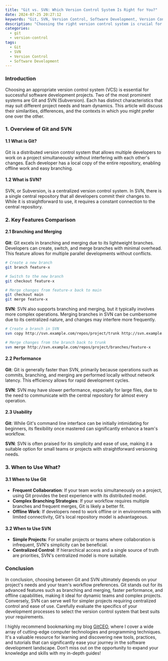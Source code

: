 ```yaml
---
title: "Git vs. SVN: Which Version Control System Is Right for You?"
date: 2024-07-25 20:27:12
keywords: "Git, SVN, Version Control, Software Development, Version Control System Comparison"
description: "Choosing the right version control system is crucial for any software development project. Two of the most popular systems are Git and SVN (Subversion). This article provides a detailed comparison between Git and SVN, exploring their features, advantages, and disadvantages, helping you determine which system fits your needs. We delve into aspects like branching and merging, performance, and usability, along with guidance on installation and best practices. By the end, you should have a clear understanding of when to use Git or SVN in your development workflow."
categories:
  - git
  - version-control
tags:
  - Git
  - SVN
  - Version Control
  - Software Development
---
```


### Introduction

Choosing an appropriate version control system (VCS) is essential for successful software development projects. Two of the most prominent systems are Git and SVN (Subversion). Each has distinct characteristics that may suit different project needs and team dynamics. This article will discuss their similarities, differences, and the contexts in which you might prefer one over the other.

<!-- more -->

### 1. Overview of Git and SVN

#### 1.1 What is Git?

Git is a distributed version control system that allows multiple developers to work on a project simultaneously without interfering with each other's changes. Each developer has a local copy of the entire repository, enabling offline work and easy branching.

#### 1.2 What is SVN?

SVN, or Subversion, is a centralized version control system. In SVN, there is a single central repository that all developers commit their changes to. While it is straightforward to use, it requires a constant connection to the central repository.

### 2. Key Features Comparison

#### 2.1 Branching and Merging

**Git**: Git excels in branching and merging due to its lightweight branches. Developers can create, switch, and merge branches with minimal overhead. This feature allows for multiple parallel developments without conflicts.

```bash
# Create a new branch
git branch feature-x

# Switch to the new branch
git checkout feature-x

# Merge changes from feature-x back to main
git checkout main
git merge feature-x
```

**SVN**: SVN also supports branching and merging, but it typically involves more complex operations. Merging branches in SVN can be cumbersome due to its centralized nature, and changes may interfere more frequently.

```bash
# Create a branch in SVN
svn copy http://svn.example.com/repos/project/trunk http://svn.example.com/repos/project/branches/feature-x -m "Creating branch for feature-x"

# Merge changes from the branch back to trunk
svn merge http://svn.example.com/repos/project/branches/feature-x
```

#### 2.2 Performance

**Git**: Git is generally faster than SVN, primarily because operations such as commits, branching, and merging are performed locally without network latency. This efficiency allows for rapid development cycles.

**SVN**: SVN may have slower performance, especially for large files, due to the need to communicate with the central repository for almost every operation. 

#### 2.3 Usability

**Git**: While Git's command line interface can be initially intimidating for beginners, its flexibility once mastered can significantly enhance a team's workflow. 

**SVN**: SVN is often praised for its simplicity and ease of use, making it a suitable option for small teams or projects with straightforward versioning needs.

### 3. When to Use What?

#### 3.1 When to Use Git

- **Frequent Collaboration**: If your team works simultaneously on a project, using Git provides the best experience with its distributed model.
- **Complex Branching Strategies**: If your workflow requires multiple branches and frequent merges, Git is likely a better fit.
- **Offline Work**: If developers need to work offline or in environments with limited connectivity, Git's local repository model is advantageous.

#### 3.2 When to Use SVN

- **Simple Projects**: For smaller projects or teams where collaboration is infrequent, SVN's simplicity can be beneficial.
- **Centralized Control**: If hierarchical access and a single source of truth are priorities, SVN's centralized model is more suitable.

### Conclusion

In conclusion, choosing between Git and SVN ultimately depends on your project's needs and your team's workflow preferences. Git stands out for its advanced features such as branching and merging, faster performance, and offline capabilities, making it ideal for dynamic teams and complex projects. Conversely, SVN can serve well for simpler projects requiring centralized control and ease of use. Carefully evaluate the specifics of your development processes to select the version control system that best suits your requirements.

I highly recommend bookmarking my blog [GitCEO](https://gitceo.com), where I cover a wide array of cutting-edge computer technologies and programming techniques. It's a valuable resource for learning and discovering new tools, practices, and tutorials that can significantly ease your journey in the software development landscape. Don’t miss out on the opportunity to expand your knowledge and skills with my in-depth guides!